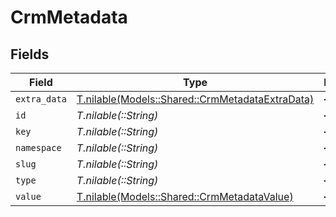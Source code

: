# CrmMetadata


## Fields

| Field                                                                                          | Type                                                                                           | Required                                                                                       | Description                                                                                    |
| ---------------------------------------------------------------------------------------------- | ---------------------------------------------------------------------------------------------- | ---------------------------------------------------------------------------------------------- | ---------------------------------------------------------------------------------------------- |
| `extra_data`                                                                                   | [T.nilable(Models::Shared::CrmMetadataExtraData)](../../models/shared/crmmetadataextradata.md) | :heavy_minus_sign:                                                                             | N/A                                                                                            |
| `id`                                                                                           | *T.nilable(::String)*                                                                          | :heavy_minus_sign:                                                                             | N/A                                                                                            |
| `key`                                                                                          | *T.nilable(::String)*                                                                          | :heavy_minus_sign:                                                                             | N/A                                                                                            |
| `namespace`                                                                                    | *T.nilable(::String)*                                                                          | :heavy_minus_sign:                                                                             | N/A                                                                                            |
| `slug`                                                                                         | *T.nilable(::String)*                                                                          | :heavy_minus_sign:                                                                             | N/A                                                                                            |
| `type`                                                                                         | *T.nilable(::String)*                                                                          | :heavy_minus_sign:                                                                             | N/A                                                                                            |
| `value`                                                                                        | [T.nilable(Models::Shared::CrmMetadataValue)](../../models/shared/crmmetadatavalue.md)         | :heavy_minus_sign:                                                                             | N/A                                                                                            |